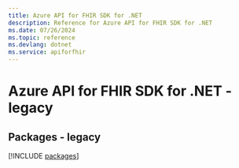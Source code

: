 ```yaml
---
title: Azure API for FHIR SDK for .NET
description: Reference for Azure API for FHIR SDK for .NET
ms.date: 07/26/2024
ms.topic: reference
ms.devlang: dotnet
ms.service: apiforfhir
---
```

# Azure API for FHIR SDK for .NET - legacy
## Packages - legacy
[!INCLUDE [packages](api-for-fhir-index.md)]